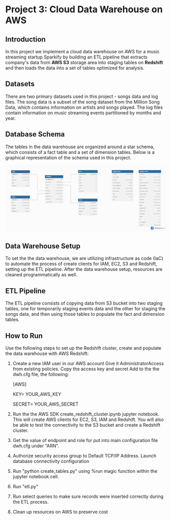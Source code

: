 # Project 3: Cloud Data Warehouse on AWS

## Introduction

In this project we implement a cloud data warehouse on AWS for a music streaming startup Sparkify by building an ETL pipeline that extracts company's data from **AWS S3** storage area into staging tables on **Redshift** and then loads the data into a set of tables optimized for analysis.

## Datasets

There are two primary datasets used in this project - songs data and log files.  The song data is a subset of the song dataset from the Million Song Data, which contains information on artists and songs played.  The log files contain information on music streaming events partitioned by months and year.

## Database Schema

The tables in the data warehouse are organized around a star schema, which consists of a fact table and a set of dimension tables.  Below is a graphical representation of the schema used in this project.

![](images/redshift_schema.png)

## Data Warehouse Setup

To set the the data warehouse, we are utilizing infrastructure as code (IaC) to automate the process of create clients for IAM, EC2, S3 and Redshift, setting up the ETL pipeline.  After the data warehouse setup, resources are cleaned programmatically as well.

## ETL Pipeline

The ETL pipeline consists of copying data from S3 bucket into two staging tables, one for temporarily staging events data and the other for staging the songs data, and then using those tables to populate the fact and dimension tables.

## How to Run

Use the following steps to set up the Redshift cluster, create and populate the data warehouse with AWS Redshift:

1. Create a new IAM user in our AWS account Give it AdministratorAccess from existing policies. Copy the access key and secret Add to the the dwh.cfg file, the following:

    [AWS]

    KEY= YOUR_AWS_KEY

    SECRET= YOUR_AWS_SECRET

2. Run the the AWS SDK create_redshift_cluster.ipynb jupyter notebook.  This will create AWS clients for EC2, S3, IAM and Redshift.  You will also be able to test the connectivity to the S3 bucket and create a Redshift cluster.

3. Get the value of endpoint and role for put into main configuration file dwh.cfg under "ARN".

4. Authorize security access group to Default TCP/IP Address. Launch database connectivity configuration

5. Run "python create_tables.py" using %run magic function within the jupyter notebook cell.

7. Run "etl.py"
   
9. Run select queries to make sure records were inserted correctly during the ETL process.
    
11. Clean up resources on AWS to preserve cost








